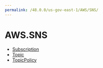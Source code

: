 ```yaml
---
permalink: /48.0.0/us-gov-east-1/AWS/SNS/
---
```


# AWS.SNS



* [Subscription](Subscription.md)
* [Topic](Topic.md)
* [TopicPolicy](TopicPolicy.md)